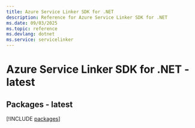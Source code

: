 ```yaml
---
title: Azure Service Linker SDK for .NET
description: Reference for Azure Service Linker SDK for .NET
ms.date: 09/03/2025
ms.topic: reference
ms.devlang: dotnet
ms.service: servicelinker
---
```

# Azure Service Linker SDK for .NET - latest
## Packages - latest
[!INCLUDE [packages](service-linker-index.md)]